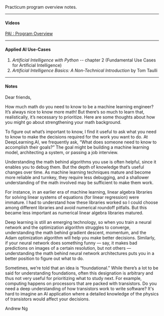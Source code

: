 Practicum program overview notes.

***

#### Videos
[PAI : Program Overview](https://mediasite.video.ufl.edu/Mediasite/Play/0373a4c5094d48b5afd62e23128411521d)

***
#### Applied AI Use-Cases

1. *Artificial Intelligence with Python* -- chapter 2 (Fundamental Use Cases for Artificial Intelligence)
2. *Artificial Intelligence Basics: A Non-Technical Introduction* by Tom Taulli

***
#### Notes
Dear friends,
 
How much math do you need to know to be a machine learning engineer? It’s always nice to know more math! But there’s so much to learn that, realistically, it’s necessary to prioritize. Here are some thoughts about how you might go about strengthening your math background.

To figure out what’s important to know, I find it useful to ask what you need to know to make the decisions required for the work you want to do. At DeepLearning.AI, we frequently ask, “What does someone need to know to accomplish their goals?” The goal might be building a machine learning model, architecting a system, or passing a job interview.

Understanding the math behind algorithms you use is often helpful, since it enables you to debug them. But the depth of knowledge that’s useful changes over time. As machine learning techniques mature and become more reliable and turnkey, they require less debugging, and a shallower understanding of the math involved may be sufficient to make them work. 
 
For instance, in an earlier era of machine learning, linear algebra libraries for solving linear systems of equations (for linear regression) were immature. I had to understand how these libraries worked so I could choose among different libraries and avoid numerical roundoff pitfalls. But this became less important as numerical linear algebra libraries matured. 
 
Deep learning is still an emerging technology, so when you train a neural network and the optimization algorithm struggles to converge, understanding the math behind gradient descent, momentum, and the Adam optimization algorithm will help you make better decisions. Similarly, if your neural network does something funny — say, it makes bad predictions on images of a certain resolution, but not others — understanding the math behind neural network architectures puts you in a better position to figure out what to do.

Sometimes, we’re told that an idea is “foundational.” While there’s a lot to be said for understanding foundations, often this designation is arbitrary and thus not very useful for prioritizing what to study next. For example, computing happens on processors that are packed with transistors. Do you need a deep understanding of how transistors work to write software? It's hard to imagine an AI application where a detailed knowledge of the physics of transistors would affect your decisions.

Andrew Ng